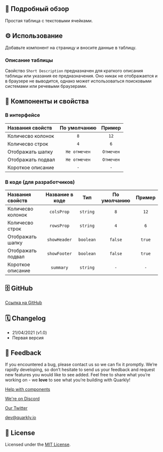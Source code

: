 ## 📖 Подробный обзор

Простая таблица с текстовыми ячейками.

## ⚙️ Использование

Добавьте компонент на страницу и вносите данные в таблицу.

### Описание таблицы

Свойство `Short Description` предназначен для краткого описания таблицы или указания ее предназначения.
Оно никак не отображается и в браузере не выводится, однако может использоваться поисковыми системами или речевыми браузерами.

## 🧩 Компоненты и свойства

### В интерфейсе

| Названия свойств  | По умолчанию |  Пример   |
| :---------------- | :----------: | :-------: |
| Количесво колонок |     `8`      |   `12`    |
| Количесво строк   |     `4`      |    `6`    |
| Отображать шапку  | `Не отмечен` | `Отмечен` |
| Отображать подвал | `Не отмечен` | `Отмечен` |
| Короткое описание |     `-`      |    `-`    |

### В коде (для разработчиков)

| Названия свойств  | Название в коде |    Тип    | По умолчанию | Пример |
| :---------------- | :-------------: | :-------: | :----------: | :----: |
| Количесво колонок |   `colsProp`    | `string`  |     `8`      |  `12`  |
| Количесво строк   |   `rowsProp`    | `string`  |     `4`      |  `6`   |
| Отображать шапку  |  `showHeader`   | `boolean` |   `false`    | `true` |
| Отображать подвал |  `showFooter`   | `boolean` |   `false`    | `true` |
| Короткое описание |    `summary`    | `string`  |     `-`      |  `-`   |

## 🗄 GitHub

[Ссылка на GitHub](https://github.com/quarkly/community-kit/blob/master/src/Table.js)

## 🗓 Changelog

-   21/04/2021 (v1.0)
-   Первая версия

## 📮 Feedback

If you encountered a bug, please contact us so we can fix it promptly. We’re rapidly developing, so don’t hesitate to send us your feedback and request new features you would like to see added. Feel free to share what you’re working on - we **love** to see what you’re building with Quarkly!

[Help with components](https://community.quarkly.io/c/requests/11)

[We're on Discord](https://discord.gg/f9KhSMGX)

[Our Twitter](https://twitter.com/quarklyapp)

[dev@quarkly.io](mailto:dev@quarkly.io)

## 📝 License

Licensed under the [MIT License](https://raw.githubusercontent.com/quarkly/community-kit/master/LICENSE).
